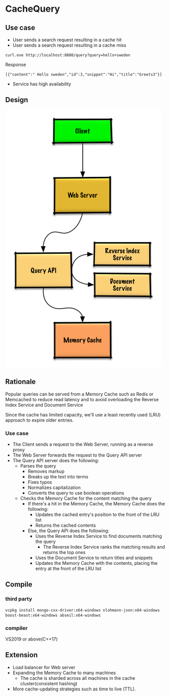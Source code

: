 # CacheQuery
## Use case
- User sends a search request resulting in a cache hit
- User sends a search request resulting in a cache miss

```
curl.exe http://localhost:8080/query?query=hello+sweden
```
Response
```
[{"content":" Hello sweden","id":3,"snippet":"Hi","title":"Greets3"}]
```

- Service has high availability

## Design
![system design](res/system.png)


## Rationale

Popular queries can be served from a Memory Cache such as Redis or Memcached to reduce read latency and to avoid overloading the Reverse Index Service and Document Service

Since the cache has limited capacity, we'll use a least recently used (LRU) approach to expire older entries.


### Use case

- The Client sends a request to the Web Server, running as a reverse proxy
- The Web Server forwards the request to the Query API server
- The Query API server does the following:
  - Parses the query
    - Removes markup
    - Breaks up the text into terms
    - Fixes typos
    - Normalizes capitalization
    - Converts the query to use boolean operations
  - Checks the Memory Cache for the content matching the query
    - If there's a hit in the Memory Cache, the Memory Cache does the following:
      - Updates the cached entry's position to the front of the LRU list
      - Returns the cached contents
    - Else, the Query API does the following:
      - Uses the Reverse Index Service to find documents matching the query
        - The Reverse Index Service ranks the matching results and returns the top ones
      - Uses the Document Service to return titles and snippets
      - Updates the Memory Cache with the contents, placing the entry at the front of the LRU list

      
## Compile
### third party

```
vcpkg install mongo-cxx-driver:x64-windows nlohmann-json:x64-windows boost-beast:x64-windows abseil:x64-windows
```

### compiler
VS2019 or above(C++17)

## Extension
- Load balancer for Web server
- Expanding the Memory Cache to many machines
  - The cache is sharded across all machines in the cache cluster(consistent hashing)
- More cache-updating strategies such as time to live (TTL).